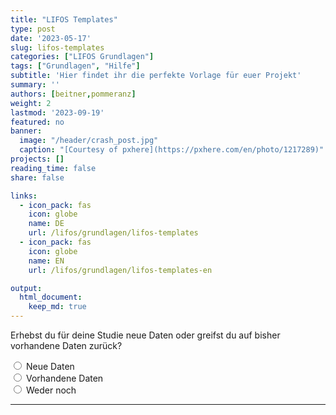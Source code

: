 ```yaml
---
title: "LIFOS Templates" 
type: post
date: '2023-05-17' 
slug: lifos-templates 
categories: ["LIFOS Grundlagen"] 
tags: ["Grundlagen", "Hilfe"] 
subtitle: 'Hier findet ihr die perfekte Vorlage für euer Projekt'
summary: '' 
authors: [beitner,pommeranz] 
weight: 2
lastmod: '2023-09-19'
featured: no
banner:
  image: "/header/crash_post.jpg"
  caption: "[Courtesy of pxhere](https://pxhere.com/en/photo/1217289)"
projects: []
reading_time: false
share: false

links:
  - icon_pack: fas
    icon: globe
    name: DE
    url: /lifos/grundlagen/lifos-templates
  - icon_pack: fas
    icon: globe
    name: EN
    url: /lifos/grundlagen/lifos-templates-en

output:
  html_document:
    keep_md: true
---
```


<!-- Multiple Choice & Skript für Hide / Reveal & CSS für den Button-->
<script type="text/javascript">
  function Reveal(it, box) {<!--from www.java2s.com-->
    var vis = (box.checked) ? "block" : "none";
    document.getElementById(it).style.display = vis;
  }

  function Hide(it, box) {
    var vis = (box.checked) ? "none" : "none";
    document.getElementById(it).style.display = vis;
  }
</script>
<style>
input[type = reset] {
    background-color: transparent;
    background-repeat: no-repeat;
    border: none;
    cursor: pointer;
    overflow: hidden;
    outline: none;
      color: #00618f;
}
</style>

<!-- Erste Ebene -->
<form>
  <div id="divStart" style="display: block">
  Erhebst du für deine Studie neue Daten oder greifst du auf bisher vorhandene Daten zurück?
  
  <input type="radio" name="Wahl1" value="value1" onClick="Hide('divOldData', this); Hide('divHoppla',this); Hide('divReplikation', this); Hide('divKeineReplikation', this); Hide('divMetaanalyse', this); Hide('divSekundaeranalyse', this); Hide('divExperiment', this); Reveal('divNewData', this); Hide('divDeskriptiveStudien', this)" /> Neue Daten  
  <input type="radio" name="Wahl1" value="value2" onClick="Hide('divNewData', this); Hide('divHoppla',this); Hide('divReplikation', this); Hide('divKeineReplikation', this); Hide('divMetaanalyse', this); Hide('divSekundaeranalyse', this); Hide('divExperiment', this); Reveal('divOldData', this); Hide('divDeskriptiveStudien', this)" /> Vorhandene Daten    
  <input type="radio" name="Wahl1" value="value3" onClick="Hide('divNewData', this); Hide('divOldData',this); Hide('divReplikation', this); Hide('divKeineReplikation', this); Hide('divMetaanalyse', this); Hide('divSekundaeranalyse', this); Hide('divExperiment', this); Reveal('divHoppla', this); Hide('divDeskriptiveStudien', this)" /> Weder noch
  
  <hr>
  </div>
  
  <!-- Zweite Ebene -->
  <!-- Neue Daten -->
  <div id="divNewData" style="display: none">
  Ist deine Studie eine Replikationsstudie, das heißt, eine Wiederholung einer bereits existierenden Studie?
  
  <input type="radio" name="Wahl2a" value="value4" onClick=" Hide('divKeineReplikation', this); Hide('divHoppla', this); Hide('divMetaanalyse', this); Hide('divSekundaeranalyse', this); Hide('divExperiment', this); Reveal('divReplikation', this); Hide('divDeskriptiveStudien', this)" /> Ja<br>
  <input type="radio" name="Wahl2a" value="value5" onClick=" Hide('divReplikation', this); Hide('divHoppla', this); Hide('divMetaanalyse', this); Hide('divSekundaeranalyse', this); Hide('divExperiment', this); Reveal('divKeineReplikation', this); Hide('divDeskriptiveStudien', this)" /> Nein<br>
  <input type="radio" name="Wahl2a" value="value6" onClick=" Hide('divReplikation', this); Hide('divKeineReplikation', this); Hide('divMetaanalyse', this); Hide('divSekundaeranalyse', this); Hide('divExperiment', this); Reveal('divHoppla', this); Hide('divDeskriptiveStudien', this)" /> Weder noch<br>
  
  <hr>
  </div>
  
  <!-- Vorhandene Daten -->
  <div id="divOldData" style="display: none">
  Planst du, die Ergebnisse mehrerer Studien zusammenzufassen, um eine allgemeine Aussage zu treffen, oder möchtest du auf bestehende Datensets zurückgreifen, um neue Forschungsfragen zu beantworten?
  
  <input type="radio" name="Wahl2b" value="value7" onClick="Hide('divHoppla', this); Hide('divSekundaeranalyse', this); Hide('divReplikation', this); Hide('divKeineReplikation', this); Hide('divExperiment', this); Hide('divDeskriptiveStudien', this); Reveal('divMetaanalyse', this)" /> Mehrere Studien<br>
  <input type="radio" name="Wahl2b" value="value8" onClick="Hide('divHoppla', this); Hide('divMetaanalyse', this); Hide('divReplikation', this); Hide('divKeineReplikation', this); Hide('divExperiment', this); Hide('divDeskriptiveStudien', this); Reveal('divSekundaeranalyse', this)" /> Bestehendes Datenset<br>
  <input type="radio" name="Wahl2b" value="value9" onClick="Hide('divMetaanalyse', this); Hide('divSekundaeranalyse', this); Hide('divReplikation', this); Hide('divKeineReplikation', this); Hide('divExperiment', this); Hide('divDeskriptiveStudien', this); Reveal('divHoppla', this)" /> Weder noch<br>
  
  <hr>
  </div>
  
  <!-- Dritte Ebene - Neue Daten -->
  <!-- Replikationsstudie -->
  <div id="divReplikation" style="display: none">
Deine Antworten geben Hinweise darauf, dass deine Studie eine Replikationsstudie ist. Dafür steht folgendes Template zur Verfügung: 
  
  - Replication Studies
  
In dem vorgeschlagenen Template findest du die Replication Recipe Preregistration Vorlage von <a href="https://doi.org/10.1016/j.jesp.2013.10.005">Brandt et al. (2013)</a>, die optimal für Replikationen geeignet ist.
  
Ist ein Fehler unterlaufen?<input type ="reset" value="Hier klicken" onClick="Hide('divOldData', this); Hide('divNewData', this); Hide('divReplikation', this); Hide('divKeineReplikation', this); Hide('divMetaanalyse', this); Hide('divSekundaeranalyse', this); Hide('divExperiment', this); Hide('divDeskriptiveStudien', this); Hide('divHoppla', this)"/>um zum Anfang zurückzusetzen!
  </div>
  
  <!-- Keine Replikationsstudie -->
  <div id="divKeineReplikation" style="display: none">
Werden in Deiner Studie gezielt Veränderungen und Manipulationen an einer oder mehreren unabhängigen Variablen vorgenommen, um ihre Auswirkungen auf eine abhängige Variable zu untersuchen oder sollen lediglich Zusammenhänge zwischen Variablen beschrieben werden? 
  
  <input type="radio" name="Wahl3" value="value10" onClick="Hide('divHoppla', this); Hide('divDeskriptiveStudien', this); Reveal('divExperiment', this)" /> Manipulationen<br>
  <input type="radio" name="Wahl3" value="value11" onClick="Hide('divHoppla', this); Hide('divExperiment', this); Reveal('divDeskriptiveStudien', this)" /> Zusammenhänge<br>
  <input type="radio" name="Wahl3" value="value12" onClick="Hide('divExperiment', this); Hide('divDeskriptiveStudien', this); Reveal('divHoppla', this)" /> Weder noch<br>
  
  <hr>
  </div>
  
  <!-- Dritte Ebene - Alte Daten -->
  <!-- Meta-Analysen -->
  <div id="divMetaanalyse" style="display: none">
Deine Antworten geben Hinweise darauf, dass deine Studie  eine Meta-Analyse oder ein systematisches Review ist. Dafür steht folgendes Template zur Verfügung:
  
  - Meta-Analyses and Systematic Reviews
  
Im vorgeschlagenen Template befinden sich das Präregistrierungsformat von <a href="https://www.crd.york.ac.uk/prospero/">PROSPERO</a> sowie die <a href="http://prisma-statement.org">PRISMA-Leitlinien</a>. 
  
Ist ein Fehler unterlaufen?<input type ="reset" value="Hier klicken" onClick="Hide('divOldData', this); Hide('divNewData', this); Hide('divReplikation', this); Hide('divKeineReplikation', this); Hide('divMetaanalyse', this); Hide('divSekundaeranalyse', this); Hide('divExperiment', this); Hide('divDeskriptiveStudien', this); Hide('divHoppla', this)"/>um zum Anfang zurückzusetzen!
  </div>
  
  <!-- Sekundäranalyse -->
  <div id="divSekundaeranalyse" style="display: none">
Deine Antworten geben Hinweise darauf, dass du in deiner Studie eine Sekundärdatenanalyse anhand eines oder mehrerer bestehenden Datensets durchführst. Dafür steht folgendes Template zur Verfügung:
  
  - Secondary Data Analaysis
  
In dem vorgeschlagenen Template findest du eine spezifische Präregistrierungsvorlage mit Fokus auf sekundäre Datenanalysen. Darüber hinaus wird kein Ordner für Daten angelegt und es werden spezifsiche Hinweise im ReadMe gegeben, was bei einer Sekundärdatenanalyse zu beachten ist.
  
Ist ein Fehler unterlaufen?<input type ="reset" value="Hier klicken" onClick="Hide('divOldData', this); Hide('divNewData', this); Hide('divReplikation', this); Hide('divKeineReplikation', this); Hide('divMetaanalyse', this); Hide('divSekundaeranalyse', this); Hide('divExperiment', this); Hide('divDeskriptiveStudien', this); Hide('divHoppla', this)"/>um zum Anfang zurückzusetzen!
  </div>
  
  <!-- Vierte Ebene Ebene - Keine Replikation -->
  <!-- Experiment -->
  <div id="divExperiment" style="display: none">
In deiner Studie erhebst du Daten mit Hilfe eines behavioralen Experimentes. Dafür stehen die folgenden beiden Templates zur Verfügung:
  
  - Behavioral Experiments BSc
  - Behavioral Experiments MSc
  
Beide Templates sind für Verhaltensexperimente optimal geeignet und unterscheiden sich hinsichtlich der bereit gestellen Präreregistrierungsvorlagen. Im BSc Template findet sich nur die AsPredicted Preregistration Vorlage, wohingegen im MSc Template drei Preregistration Vorlagen zu finden sind: AsPredicted, OSF Standard Preregistration Template, und die PRP-QUANT Vorlage – die zwei letzteren sind ausführlicher. Für Studierende, unabhängig ob BSc und MSc, die mit ihren Betreuer*innen besprochen haben, die OSF Preregistration Vorlage zu verwenden, wird das Behavioral Experiments MSc Template empfohlen. 
  
Ist ein Fehler unterlaufen?<input type ="reset" value="Hier klicken" onClick="Hide('divOldData', this); Hide('divNewData', this); Hide('divReplikation', this); Hide('divKeineReplikation', this); Hide('divMetaanalyse', this); Hide('divSekundaeranalyse', this); Hide('divExperiment', this); Hide('divDeskriptiveStudien', this); Hide('divHoppla', this)"/>um zum Anfang zurückzusetzen!
  </div>
  
  <!-- Deskriptive Studien -->
  <div id="divDeskriptiveStudien" style="display: none">
In deiner Studie untersuchst du bestehende Zusammenhänge ohne eine aktive experimente Manipulation. Dafür stehen die folgenden beiden Templates zur Verfügung: 
  
  - Correlative and Descriptive Studies - BSc
  - Correlative and Descriptive Studies - MSc

Beide Templates sind für diese Art von Studie optimal geeignet und unterscheiden sich hinsichtlich der bereit gestellen Präreregistrierungsvorlagen. Im BSc Template findet sich nur die AsPredicted Preregistration Vorlage, wohingegen im MSc Template drei Preregistration Vorlagen zu finden sind: AsPredicted, OSF Standard Preregistration Template, und die PRP-QUANT Vorlage – die zwei letzteren sind ausführlicher. Für Studierende, unabhängig ob BSc und MSc, die mit ihren Betreuer*innen besprochen haben, die OSF Preregistration Vorlage zu verwenden, wird das Behavioral Experiments MSc Template empfohlen. 
  
Ist ein Fehler unterlaufen?<input type ="reset" value="Hier klicken" onClick="Hide('divOldData', this); Hide('divNewData', this); Hide('divReplikation', this); Hide('divKeineReplikation', this); Hide('divMetaanalyse', this); Hide('divSekundaeranalyse', this); Hide('divExperiment', this); Hide('divDeskriptiveStudien', this); Hide('divHoppla', this)"/>um zum Anfang zurückzusetzen!
  </div>
  
  <!-- Der Joker - Der Hoppla-Text -->
  <div id="divHoppla" style="display: none">
  <b>Hoppla</b>, da ging wohl etwas schief! Im Falle eines Missverständnisses bitten wir dich, die Entscheidungsshilfe nochmal durchzuführen. Aber sollte deine Art von Studie in unserer Entscheidungshilfe und somit auch unseren Templates nicht vorhanden sein, bitten wir um Entschuldigung. Kontaktiere uns doch unter <a href="mailto:lifos@uni-frankfurt.de">LIFOS@uni-frankfurt.de</a> und wir helfen dir persönlich dabei, das passende Template für dich zu finden. Und wer weiß, vielleicht kannst du uns ja dabei helfen, ein neues Template für deine Art von Studie zu erstellen! :) 
  
  Ist ein Fehler unterlaufen?<input type ="reset" value="Hier klicken" onClick="Hide('divOldData', this); Hide('divNewData', this); Hide('divReplikation', this); Hide('divKeineReplikation', this); Hide('divMetaanalyse', this); Hide('divSekundaeranalyse', this); Hide('divExperiment', this); Hide('divDeskriptiveStudien', this); Hide('divHoppla', this)"/>um zum Anfang zurückzusetzen!
  </div>
</form>
